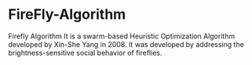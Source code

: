 # FireFly-Algorithm
Firefly Algorithm
It is a swarm-based Heuristic Optimization Algorithm developed by Xin-She Yang in 2008.
It was developed by addressing the brightness-sensitive social behavior of fireflies.


